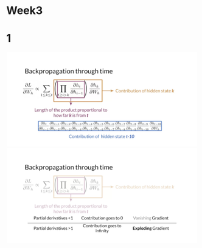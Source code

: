 # Week3

# 1

<p align="center">
  <img src="../res/img/img34.png" width="500"/>
  <img src="../res/img/img35.png" width="500"/>
</p>
